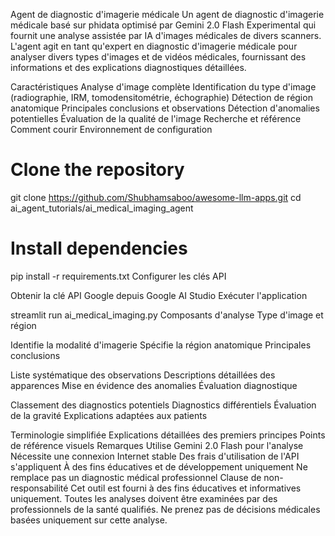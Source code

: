 Agent de diagnostic d'imagerie médicale
Un agent de diagnostic d'imagerie médicale basé sur phidata optimisé par Gemini 2.0 Flash Experimental qui fournit une analyse assistée par IA d'images médicales de divers scanners. L'agent agit en tant qu'expert en diagnostic d'imagerie médicale pour analyser divers types d'images et de vidéos médicales, fournissant des informations et des explications diagnostiques détaillées.

Caractéristiques
Analyse d'image complète
Identification du type d'image (radiographie, IRM, tomodensitométrie, échographie)
Détection de région anatomique
Principales conclusions et observations
Détection d'anomalies potentielles
Évaluation de la qualité de l'image
Recherche et référence
Comment courir
Environnement de configuration

# Clone the repository
git clone https://github.com/Shubhamsaboo/awesome-llm-apps.git
cd ai_agent_tutorials/ai_medical_imaging_agent

# Install dependencies
pip install -r requirements.txt
Configurer les clés API

Obtenir la clé API Google depuis Google AI Studio
Exécuter l'application

streamlit run ai_medical_imaging.py
Composants d'analyse
Type d'image et région

Identifie la modalité d'imagerie
Spécifie la région anatomique
Principales conclusions

Liste systématique des observations
Descriptions détaillées des apparences
Mise en évidence des anomalies
Évaluation diagnostique

Classement des diagnostics potentiels
Diagnostics différentiels
Évaluation de la gravité
Explications adaptées aux patients

Terminologie simplifiée
Explications détaillées des premiers principes
Points de référence visuels
Remarques
Utilise Gemini 2.0 Flash pour l'analyse
Nécessite une connexion Internet stable
Des frais d'utilisation de l'API s'appliquent
À des fins éducatives et de développement uniquement
Ne remplace pas un diagnostic médical professionnel
Clause de non-responsabilité
Cet outil est fourni à des fins éducatives et informatives uniquement. Toutes les analyses doivent être examinées par des professionnels de la santé qualifiés. Ne prenez pas de décisions médicales basées uniquement sur cette analyse.
